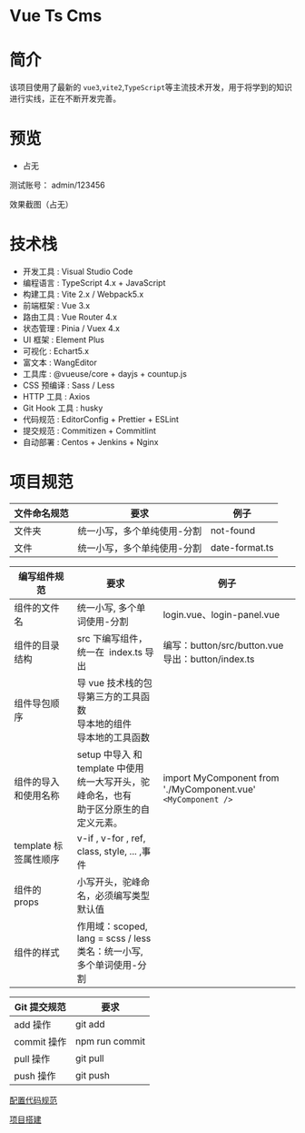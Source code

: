 # Vue Ts Cms

# 简介

该项目使用了最新的 `vue3`,`vite2`,`TypeScript`等主流技术开发，用于将学到的知识进行实线，正在不断开发完善。

# 预览

- 占无

测试账号： admin/123456

效果截图（占无）

# 技术栈

- 开发工具 : Visual Studio Code
- 编程语言 : TypeScript 4.x + JavaScript
- 构建工具 : Vite 2.x / Webpack5.x
- 前端框架 : Vue 3.x
- 路由工具 : Vue Router 4.x
- 状态管理 : Pinia / Vuex 4.x
- UI 框架 : Element Plus
- 可视化 : Echart5.x
- 富文本 : WangEditor
- 工具库 : @vueuse/core + dayjs + countup.js
- CSS 预编译 : Sass / Less
- HTTP 工具 : Axios
- Git Hook 工具 : husky
- 代码规范 : EditorConfig + Prettier + ESLint
- 提交规范 : Commitizen + Commitlint
- 自动部署 : Centos + Jenkins + Nginx

# 项目规范

| 文件命名规范 | 要求                        | 例子           |
| ------------ | --------------------------- | -------------- |
| 文件夹       | 统一小写，多个单纯使用-分割 | not-found      |
| 文件         | 统一小写，多个单纯使用-分割 | date-format.ts |

| 编写组件规范          | 要求                                                                                              | 例子                                                               |
| --------------------- | ------------------------------------------------------------------------------------------------- | ------------------------------------------------------------------ |
| 组件的文件名          | 统一小写, 多个单词使用-分割                                                                       | login.vue、login-panel.vue                                         |
| 组件的目录结构        | src 下编写组件，统一在  index.ts 导出                                                             | 编写：button/src/button.vue<br />导出：button/index.ts             |
| 组件导包顺序          | 导 vue 技术栈的包<br />导第三方的工具函数<br />导本地的组件<br />导本地的工具函数                 |                                                                    |
| 组件的导入和使用名称  | setup 中导入 和 template 中使用<br />统一大写开头，驼峰命名，也有<br />助于区分原生的自定义元素。 | import MyComponent from './MyComponent.vue'<br />`<MyComponent />` |
| template 标签属性顺序 | v-if , v-for , ref, class, style, ... ,事件                                                       |                                                                    |
| 组件的 props          | 小写开头，驼峰命名，必须编写类型默认值                                                            |                                                                    |
| 组件的样式            | 作用域：scoped, lang = scss / less<br />类名：统一小写, 多个单词使用-分割                         |                                                                    |

| Git 提交规范 | 要求           |
| ------------ | -------------- |
| add 操作     | git add        |
| commit 操作  | npm run commit |
| pull 操作    | git pull       |
| push 操作    | git push       |

[配置代码规范](https://github.com/Coder-Cgx/vue3-ts-cms/blob/master/src/docs/CodeSpecification.md)

[项目搭建](https://github.com/Coder-Cgx/vue3-ts-cms/blob/master/README.Build.md)

